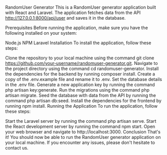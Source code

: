 RandomUser Generator
This is a RandomUser generator application built with React and Laravel. The application fetches data from the API http://127.0.0.1:8000/api/user and saves it in the database.

Prerequisites
Before running the application, make sure you have the following installed on your system:

Node.js
NPM
Laravel
Installation
To install the application, follow these steps:

Clone the repository to your local machine using the command git clone https://github.com/your-username/randomuser-generator.git.
Navigate to the project directory using the command cd randomuser-generator.
Install the dependencies for the backend by running composer install.
Create a copy of the .env.example file and rename it to .env. Set the database details in the .env file.
Generate a new application key by running the command php artisan key:generate.
Run the migrations using the command php artisan migrate.
Seed the database with data from the API by running the command php artisan db:seed.
Install the dependencies for the frontend by running npm install.
Running the Application
To run the application, follow these steps:

Start the Laravel server by running the command php artisan serve.
Start the React development server by running the command npm start.
Open your web browser and navigate to http://localhost:3000.
Conclusion
That's it! You should now be able to run the RandomUser generator application on your local machine. If you encounter any issues, please don't hesitate to contact us.



